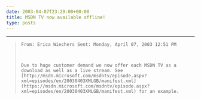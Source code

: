 ```yaml
---
date: 2003-04-07T23:29:00+00:00
title: MSDN TV now available offline!
type: posts
---
```

* * *

<blockquote dir="ltr" style="MARGIN-RIGHT: 0px">

    From: Erica Wiechers Sent: Monday, April 07, 2003 12:51 PM



    Due to huge customer demand we now offer each MSDN TV as a download as well as a live stream. See [http://msdn.microsoft.com/msdntv/episode.aspx?xml=episodes/en/20030403XMLGB/manifest.xml](https://msdn.microsoft.com/msdntv/episode.aspx?xml=episodes/en/20030403XMLGB/manifest.xml) for an example.

</blockquote>
